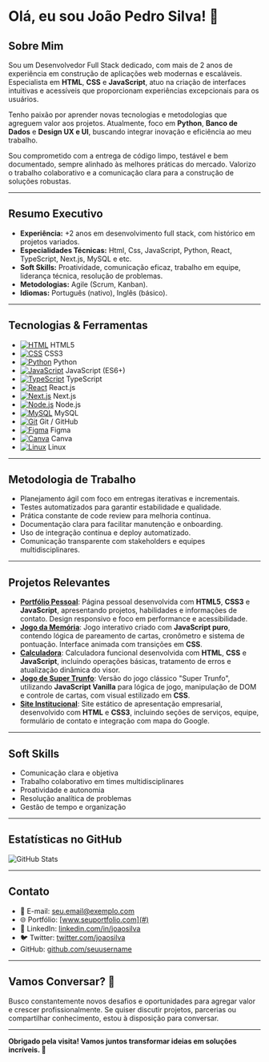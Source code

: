 # Olá, eu sou João Pedro Silva! 👋

## Sobre Mim

Sou um Desenvolvedor Full Stack dedicado, com mais de 2 anos de experiência em construção de aplicações web modernas e escaláveis. Especialista em **HTML**, **CSS** e **JavaScript**, atuo na criação de interfaces intuitivas e acessíveis que proporcionam experiências excepcionais para os usuários.

Tenho paixão por aprender novas tecnologias e metodologias que agreguem valor aos projetos. Atualmente, foco em **Python**, **Banco de Dados** e **Design UX e UI**, buscando integrar inovação e eficiência ao meu trabalho.

Sou comprometido com a entrega de código limpo, testável e bem documentado, sempre alinhado às melhores práticas do mercado. Valorizo o trabalho colaborativo e a comunicação clara para a construção de soluções robustas.

---

## Resumo Executivo

- **Experiência:** +2 anos em desenvolvimento full stack, com histórico em projetos variados.
- **Especialidades Técnicas:** Html, Css, JavaScript, Python, React, TypeScript, Next.js, MySQL e etc.
- **Soft Skills:** Proatividade, comunicação eficaz, trabalho em equipe, liderança técnica, resolução de problemas.
- **Metodologias:** Agile (Scrum, Kanban).
- **Idiomas:** Português (nativo), Inglês (básico).

---

## Tecnologias & Ferramentas

- [![HTML](https://img.shields.io/badge/HTML5-E34F26?style=flat-square&logo=html5&logoColor=white)](https://developer.mozilla.org/en-US/docs/Web/HTML) HTML5  
- [![CSS](https://img.shields.io/badge/CSS3-1572B6?style=flat-square&logo=css3&logoColor=white)](https://developer.mozilla.org/en-US/docs/Web/CSS) CSS3
- [![Python](https://img.shields.io/badge/Python-3776AB?style=flat-square&logo=python&logoColor=white)](https://www.python.org/) Python
- [![JavaScript](https://img.shields.io/badge/JavaScript-F7DF1E?style=flat-square&logo=javascript&logoColor=black)](https://developer.mozilla.org/en-US/docs/Web/JavaScript) JavaScript (ES6+)  
- [![TypeScript](https://img.shields.io/badge/TypeScript-3178C6?style=flat-square&logo=typescript&logoColor=white)](https://www.typescriptlang.org/) TypeScript  
- [![React](https://img.shields.io/badge/React-61DAFB?style=flat-square&logo=react&logoColor=black)](https://reactjs.org/) React.js  
- [![Next.js](https://img.shields.io/badge/Next.js-000000?style=flat-square&logo=next.js&logoColor=white)](https://nextjs.org/) Next.js  
- [![Node.js](https://img.shields.io/badge/Node.js-339933?style=flat-square&logo=node.js&logoColor=white)](https://nodejs.org/) Node.js  
- [![MySQL](https://img.shields.io/badge/MySQL-4479A1?style=flat-square&logo=mysql&logoColor=white)](https://dev.mysql.com/doc/) MySQL  
- [![Git](https://img.shields.io/badge/Git-F05032?style=flat-square&logo=git&logoColor=white)](https://git-scm.com/) Git / GitHub  
- [![Figma](https://img.shields.io/badge/Figma-000000?style=flat-square&logo=figma&logoColor=white)](https://www.figma.com/) Figma
- [![Canva](https://img.shields.io/badge/Canva-00C4CC?style=flat-square&logo=canva&logoColor=white)](https://www.canva.com/) Canva
- [![Linux](https://img.shields.io/badge/Linux-FCC624?style=flat-square&logo=linux&logoColor=black)](https://www.kernel.org/) Linux

---

## Metodologia de Trabalho

- Planejamento ágil com foco em entregas iterativas e incrementais.
- Testes automatizados para garantir estabilidade e qualidade.
- Prática constante de code review para melhoria contínua.
- Documentação clara para facilitar manutenção e onboarding.
- Uso de integração contínua e deploy automatizado.
- Comunicação transparente com stakeholders e equipes multidisciplinares.

---

## Projetos Relevantes

- [**Portfólio Pessoal**](#): Página pessoal desenvolvida com **HTML5**, **CSS3** e **JavaScript**, apresentando projetos, habilidades e informações de contato. Design responsivo e foco em performance e acessibilidade.
- [**Jogo da Memória**](#): Jogo interativo criado com **JavaScript puro**, contendo lógica de pareamento de cartas, cronômetro e sistema de pontuação. Interface animada com transições em **CSS**.
- [**Calculadora**](#): Calculadora funcional desenvolvida com **HTML**, **CSS** e **JavaScript**, incluindo operações básicas, tratamento de erros e atualização dinâmica do visor.
- [**Jogo de Super Trunfo**](#): Versão do jogo clássico "Super Trunfo", utilizando **JavaScript Vanilla** para lógica de jogo, manipulação de DOM e controle de cartas, com visual estilizado em **CSS**.
- [**Site Institucional**](#): Site estático de apresentação empresarial, desenvolvido com **HTML** e **CSS3**, incluindo seções de serviços, equipe, formulário de contato e integração com mapa do Google.


---

## Soft Skills

- Comunicação clara e objetiva
- Trabalho colaborativo em times multidisciplinares
- Proatividade e autonomia
- Resolução analítica de problemas
- Gestão de tempo e organização

---

## Estatísticas no GitHub

![GitHub Stats](#)

---

## Contato

- 📧 E-mail: [seu.email@exemplo.com](#)
- 🌐 Portfólio: [www.seuportfolio.com](#)
- 💼 LinkedIn: [linkedin.com/in/joaosilva](#)
- 🐦 Twitter: [twitter.com/joaosilva](#)
- GitHub: [github.com/seuusername](#)

---

## Vamos Conversar? 🤝

Busco constantemente novos desafios e oportunidades para agregar valor e crescer profissionalmente. Se quiser discutir projetos, parcerias ou compartilhar conhecimento, estou à disposição para conversar.

---

**Obrigado pela visita! Vamos juntos transformar ideias em soluções incríveis. 🚀**

<!--
**JoaoPedroSilvaDEV2024/JoaoPedroSilvaDEV2024** is a ✨ _special_ ✨ repository because its `README.md` (this file) appears on your GitHub profile.

Here are some ideas to get you started:

- 🔭 I’m currently working on ...
- 🌱 I’m currently learning ...
- 👯 I’m looking to collaborate on ...
- 🤔 I’m looking for help with ...
- 💬 Ask me about ...
- 📫 How to reach me: ...
- 😄 Pronouns: ...
- ⚡ Fun fact: ...
-->

